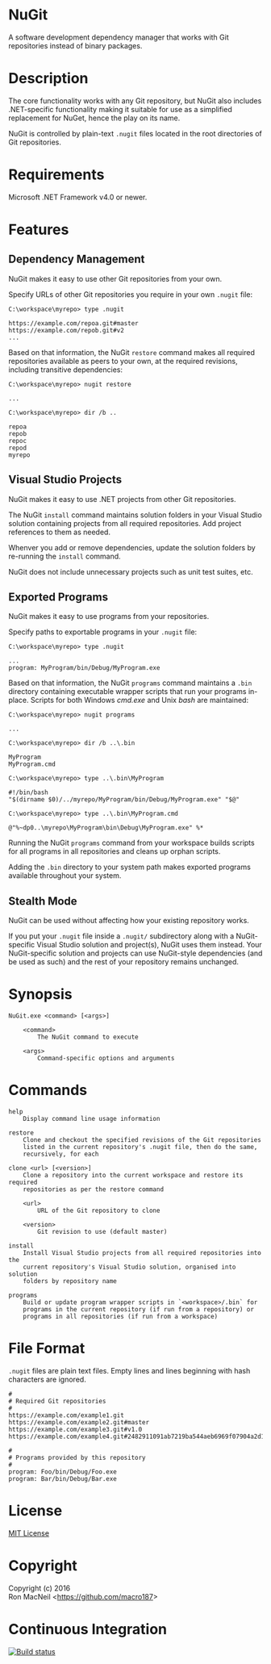 NuGit
=====

A software development dependency manager that works with Git repositories
instead of binary packages.


Description
===========

The core functionality works with any Git repository, but NuGit also includes
.NET-specific functionality making it suitable for use as a simplified
replacement for NuGet, hence the play on its name.

NuGit is controlled by plain-text `.nugit` files located in the root
directories of Git repositories.


Requirements
============

Microsoft .NET Framework v4.0 or newer.


Features
========

Dependency Management
---------------------

NuGit makes it easy to use other Git repositories from your own.

Specify URLs of other Git repositories you require in your own `.nugit` file:

    C:\workspace\myrepo> type .nugit

    https://example.com/repoa.git#master
    https://example.com/repob.git#v2
    ...

Based on that information, the NuGit `restore` command makes all required
repositories available as peers to your own, at the required revisions,
including transitive dependencies:

    C:\workspace\myrepo> nugit restore

    ...

    C:\workspace\myrepo> dir /b ..

    repoa
    repob
    repoc
    repod
    myrepo


Visual Studio Projects
----------------------

NuGit makes it easy to use .NET projects from other Git repositories.

The NuGit `install` command maintains solution folders in your Visual Studio
solution containing projects from all required repositories.  Add project
references to them as needed.

Whenver you add or remove dependencies, update the solution folders by
re-running the `install` command.

NuGit does not include unnecessary projects such as unit test suites, etc.


Exported Programs
-----------------

NuGit makes it easy to use programs from your repositories.

Specify paths to exportable programs in your `.nugit` file:

    C:\workspace\myrepo> type .nugit

    ...
    program: MyProgram/bin/Debug/MyProgram.exe

Based on that information, the NuGit `programs` command maintains a `.bin`
directory containing executable wrapper scripts that run your programs
in-place.  Scripts for both Windows *cmd.exe* and Unix *bash* are maintained:

    C:\workspace\myrepo> nugit programs

    ...

    C:\workspace\myrepo> dir /b ..\.bin

    MyProgram
    MyProgram.cmd

    C:\workspace\myrepo> type ..\.bin\MyProgram

    #!/bin/bash
    "$(dirname $0)/../myrepo/MyProgram/bin/Debug/MyProgram.exe" "$@"

    C:\workspace\myrepo> type ..\.bin\MyProgram.cmd

    @"%~dp0..\myrepo\MyProgram\bin\Debug\MyProgram.exe" %*

Running the NuGit `programs` command from your workspace builds scripts for
all programs in all repositories and cleans up orphan scripts.

Adding the `.bin` directory to your system path makes exported programs
available throughout your system.


Stealth Mode
------------

NuGit can be used without affecting how your existing repository works.

If you put your `.nugit` file inside a `.nugit/` subdirectory along with a
NuGit-specific Visual Studio solution and project(s), NuGit uses them instead.
Your NuGit-specific solution and projects can use NuGit-style dependencies
(and be used as such) and the rest of your repository remains unchanged.


Synopsis
========

    NuGit.exe <command> [<args>]

        <command>
            The NuGit command to execute

        <args>
            Command-specific options and arguments


Commands
========

    help
        Display command line usage information

    restore
        Clone and checkout the specified revisions of the Git repositories
        listed in the current repository's .nugit file, then do the same,
        recursively, for each

    clone <url> [<version>]
        Clone a repository into the current workspace and restore its required
        repositories as per the restore command

        <url>
            URL of the Git repository to clone

        <version>
            Git revision to use (default master)

    install
        Install Visual Studio projects from all required repositories into the
        current repository's Visual Studio solution, organised into solution
        folders by repository name

    programs
        Build or update program wrapper scripts in `<workspace>/.bin` for
        programs in the current repository (if run from a repository) or
        programs in all repositories (if run from a workspace)


File Format
===========

`.nugit` files are plain text files.  Empty lines and lines beginning with
hash characters are ignored.

    #
    # Required Git repositories
    #
    https://example.com/example1.git
    https://example.com/example2.git#master
    https://example.com/example3.git#v1.0
    https://example.com/example4.git#2482911091ab7219ba544aeb6969f07904a2d1b0

    #
    # Programs provided by this repository
    #
    program: Foo/bin/Debug/Foo.exe
    program: Bar/bin/Debug/Bar.exe


License
=======

[MIT License](https://github.com/macro187/nugit/blob/master/license.txt)


Copyright
=========

Copyright (c) 2016  
Ron MacNeil \<<https://github.com/macro187>\>  


Continuous Integration
======================

[![Build status](https://ci.appveyor.com/api/projects/status/f3ng94vkp9kqkska?svg=true)](https://ci.appveyor.com/project/macro187/nugit)

